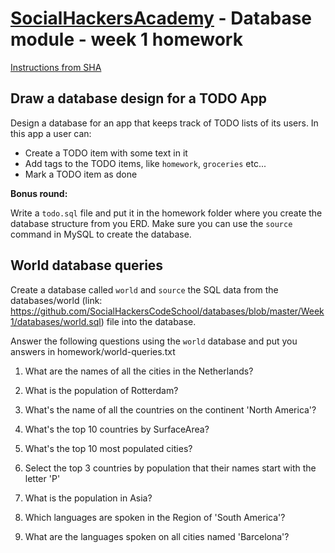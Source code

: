 ﻿# [SocialHackersAcademy](https://www.socialhackersacademy.org/) - Database module - week 1 homework

[Instructions from SHA](https://github.com/SocialHackersCodeSchool/databases/blob/master/Week1/MAKEME.md)

## Draw a database design for a TODO App

Design a database for an app that keeps track of TODO lists of its users. In this app
a user can:

- Create a TODO item with some text in it
- Add tags to the TODO items, like `homework`, `groceries` etc...
- Mark a TODO item as done

**Bonus round:**

Write a `todo.sql` file and put it in the homework folder where you create the database
structure from you ERD. Make sure you can use the `source` command in MySQL to create
the database.


## World database queries

Create a database called `world` and `source` the SQL data from the
databases/world (link: https://github.com/SocialHackersCodeSchool/databases/blob/master/Week1/databases/world.sql)
file into the database.

Answer the following questions using the `world` database and put you answers in
homework/world-queries.txt

1. What are the names of all the cities in the Netherlands?

2. What is the population of Rotterdam?

3. What's the name of all the countries on the continent 'North America'?

4. What's the top 10 countries by SurfaceArea?

5. What's the top 10 most populated cities?

6. Select the top 3 countries by population that their names start with the letter 'P'

7. What is the population in Asia?

8. Which languages are spoken in the Region of 'South America'?

9. What are the languages spoken on all cities named 'Barcelona'?


